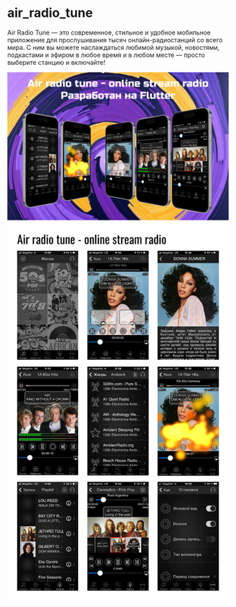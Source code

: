 # air_radio_tune

Air Radio Tune — это современное, стильное и удобное мобильное приложение для прослушивания тысяч онлайн-радиостанций со всего мира. С ним вы можете наслаждаться любимой музыкой, новостями, подкастами и эфиром в любое время и в любом месте — просто выберите станцию и включайте!

![Изображение](/images/air.png)<br>
![Изображение](/images/2.png)

